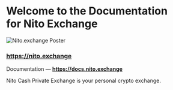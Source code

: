 # Welcome to the Documentation<br>for Nito Exchange

![Nito.exchange Poster](https://nito.exchange/poster.jpg?1586847162)

### https://nito.exchange

Documentation — __https://docs.nito.exchange__

Nito Cash Private Exchange is your personal crypto exchange.
